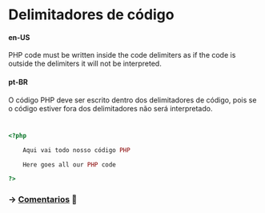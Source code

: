# Delimitadores de código                

#### en-US
PHP code must be written inside the code delimiters as if the code is outside the delimiters it will not be interpreted.


#### pt-BR
O código PHP deve ser escrito dentro dos delimitadores de código, pois se o código estiver fora dos delimitadores não será interpretado.

#

```php
<?php

    Aqui vai todo nosso código PHP

    Here goes all our PHP code

?>
```

### -> [Comentarios](Comentarios.md) 🚀